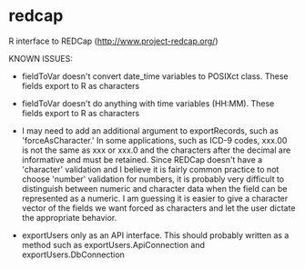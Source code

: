 redcap
======

R interface to REDCap (http://www.project-redcap.org/)

KNOWN ISSUES:

- fieldToVar doesn't convert date_time variables to POSIXct class.  These fields export to R as characters
- fieldToVar doesn't do anything with time variables (HH:MM).  These fields export to R as characters

- I may need to add an additional argument to exportRecords, such as 'forceAsCharacter.'  In some applications, 
  such as ICD-9 codes, xxx.00 is not the same as xxx or xxx.0 and the characters after the decimal are informative 
  and must be retained.  Since REDCap doesn't have a 'character' validation and I believe it is fairly common
  practice to not choose 'number' validation for numbers, it is probably very difficult to distinguish between 
  numeric and character data when the field can be represented as a numeric.  I am guessing it is easier to give 
  a character vector of the fields we want forced as characters and let the user dictate the appropriate behavior.

- exportUsers only as an API interface.  This should probably written as a method such as exportUsers.ApiConnection and
  exportUsers.DbConnection
